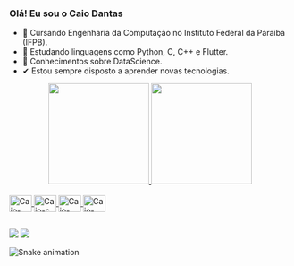 ### Olá! Eu sou o Caio Dantas

- 🥇 Cursando Engenharia da Computação no Instituto Federal da Paraiba (IFPB).
- 🔎 Estudando linguagens como Python, C, C++ e Flutter.
- 🌱 Conhecimentos sobre DataScience. 
- ✔ Estou sempre disposto a aprender novas tecnologias. 

<div align="center">
  <a href="https://beacons.ai/caiodantass">
  <img height="180em" src="https://github-readme-stats.vercel.app/api?username=caiodantass&show_icons=true&theme=dracula&include_all_commits=true&count_private=true"/>
  <img height="180em" src="https://github-readme-stats.vercel.app/api/top-langs/?username=caiodantass&layout=compact&langs_count=7&theme=dracula"/>
</div>

<div style="display: inline_block"><br>
  <img align="center" alt="Caio-python" height="30" width="40" src="https://cdn.jsdelivr.net/gh/devicons/devicon/icons/python/python-original.svg">
  <img align="center" alt="Caio-c" height="30" width="40" src="https://cdn.jsdelivr.net/gh/devicons/devicon/icons/c/c-original.svg">
  <img align="center" alt="Caio-jupter" height="30" width="40" src="https://cdn.jsdelivr.net/gh/devicons/devicon/icons/jupyter/jupyter-original-wordmark.svg">
  <img align="center" alt="Caio-flutter" height="30" width="40" src="https://cdn.jsdelivr.net/gh/devicons/devicon/icons/javascript/javascript-plain.svg">
</div>
  
##
 
<div> 
  <a href = "caiomunizdantas@gmail.com"><img src="https://img.shields.io/badge/-Gmail-%23333?style=for-the-badge&logo=gmail&logoColor=white" target="_blank"></a>
  <a href="https://instagram.com/caio_livio" target="_blank"><img src="https://img.shields.io/badge/-Instagram-%23E4405F?style=for-the-badge&logo=instagram&logoColor=white" target="_blank"></a> 
 
![Snake animation](https://github.com/caiodantass/caiodantass/blob/output/github-contribution-grid-snake.svg)

  </div>
